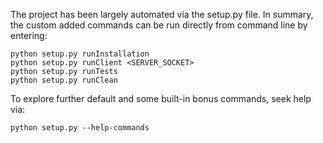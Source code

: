 The project has been largely automated via the setup.py file. In summary, the
 custom added commands can be run directly from command line by entering:
 
    python setup.py runInstallation
    python setup.py runClient <SERVER_SOCKET>
    python setup.py runTests
    python setup.py runClean

To explore further default and some built-in bonus commands, seek help via:
    
    python setup.py --help-commands

